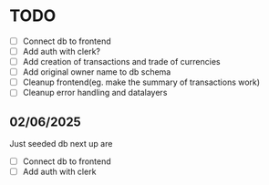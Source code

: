 # TODO

- [ ] Connect db to frontend
- [ ] Add auth with clerk?
- [ ] Add creation of transactions and trade of currencies
- [ ] Add original owner name to db schema
- [ ] Cleanup frontend(eg. make the summary of transactions work)
- [ ] Cleanup error handling and datalayers

## 02/06/2025
Just seeded db next up are

- [ ] Connect db to frontend
- [ ] Add auth with clerk

